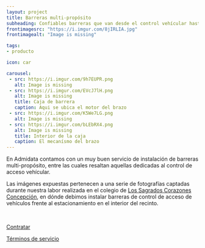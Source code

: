 ```yaml
---
layout: project 
title: Barreras multi-propósito
subheading: Confiables barreras que van desde el control vehícular hasta lo que usted necesite
frontimagesrc: "https://i.imgur.com/8jIRLIA.jpg"
frontimagealt: "Image is missing"

tags: 
- producto

icon: car

carousel:
 - src: https://i.imgur.com/9h7EUPR.png
   alt: Image is missing
 - src: https://i.imgur.com/EVcJ7lH.png
   alt: Image is missing
   title: Caja de barrera
   caption: Aqui se ubica el motor del brazo
 - src: https://i.imgur.com/K5We7LG.png
   alt: Image is missing
 - src: https://i.imgur.com/bLEbRX4.png
   alt: Image is missing
   title: Interior de la caja
   caption: El mecanísmo del brazo
---
```


En Admidata contamos con un muy buen servicio de instalación de barreras multi-propósito, entre las cuales
resaltan aquellas dedicadas al control de acceso vehícular.

Las imágenes expuestas pertenecen a una serie de fotografías captadas durante nuestra labor realizada en el colegio de 
[Los Sagrados Corazones Concepción](https://www.concepcionsscc.cl/), en dónde debimos instalar barreras de control de
acceso de vehículos frente al estacionamiento en el interior del recinto.

<br/>

<a class="btn btn-lg btn-success btn-block" href="{{ site.baseurl }}/contact/">Contratar</a>

<a class="btn btn-lg btn-primary btn-block" href="{{ site.baseurl }}/tos/">Términos de servicio</a>